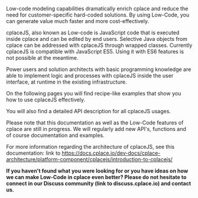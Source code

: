 
Low-code modeling capabilities dramatically enrich cplace and reduce the need for customer-specific hard-coded solutions. By using Low-Code, you can generate value much faster and more cost-effectively.

cplaceJS, also known as Low-code is JavaScript code that is executed inside cplace and can be edited by end users. Selective Java objects from cplace can be addressed with cplaceJS through wrapped classes.
Currently cplaceJS is compatible with JavaScript ES5. Using it with ES6 features is not possible at the meantime.

Power users and solution architects with basic programming knowledge are able to implement logic and processes with cplaceJS inside the user interface, at runtime in the existing infrastructure.

On the following pages you will find recipe-like examples that show you how to use cplaceJS effectively.

You will also find a detailed API description for all cplaceJS usages.

Please note that this documentation as well as the Low-Code features of cplace are still in progress. We will regularly add new API's, functions and of course documentation and examples.

For more information regarding the architecture of cplaceJS, see this documentation: link to https://docs.cplace.io/dev-docs/cplace-architecture/platform-component/cplacejs/introduction-to-cplacejs/

**If you haven't found what you were looking for or you have ideas on how we can make Low-Code in cplace even better? Please do not hesitate to connect in our Discuss community (link to discuss.cplace.io) and contact us.** 
